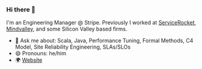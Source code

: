 ### Hi there 👋

<!--
**naiduarvind/naiduarvind** is a ✨ _special_ ✨ repository because its `README.md` (this file) appears on your GitHub profile.

Here are some ideas to get you started:

- 🔭 I’m currently working on ...
- 🌱 I’m currently learning ...
- 👯 I’m looking to collaborate on ...
- 🤔 I’m looking for help with ...
- 💬 Ask me about ...
- 📫 How to reach me: ...
- 😄 Pronouns: ...
- ⚡ Fun fact: ...
-->

I'm an Engineering Manager @ Stripe. Previously I worked at [ServiceRocket](https://servicerocket.com), [Mindvalley](https://mindvalley.com), and some Silicon Valley based firms.

- 💬 Ask me about: Scala, Java, Performance Tuning, Formal Methods, C4 Model, Site Reliability Engineering, SLAs/SLOs
- 😄 Pronouns: he/him
- 🌍 [Website](https://thebility.engineer)
